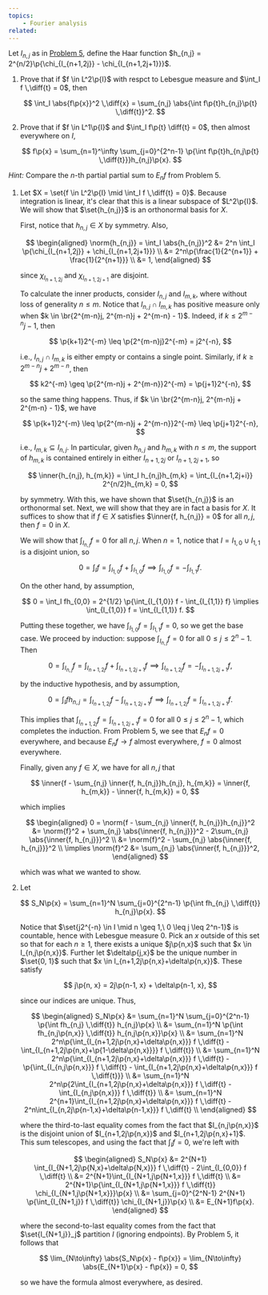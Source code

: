 ```yaml
---
topics:
    - Fourier analysis
related:
---
```


<problem>

Let $I_{n,j}$ as in [Problem 5](./09s.5), define the Haar function $h_{n,j} = 2^{n/2}\p{\chi_{I_{n+1,2j}} - \chi_{I_{n+1,2j+1}}}$.

1. Prove that if $f \in L^2\p{I}$ with respct to Lebesgue measure and $\int_I f \,\diff{t} = 0$, then

    $$
    \int_I \abs{f\p{x}}^2 \,\diff{x} = \sum_{n,j} \abs{\int f\p{t}h_{n,j}\p{t} \,\diff{t}}^2.
    $$

2. Prove that if $f \in L^1\p{I}$ and $\int_I f\p{t} \diff{t} = 0$, then almost everywhere on $I$,

    $$
    f\p{x} = \sum_{n=1}^\infty \sum_{j=0}^{2^n-1} \p{\int f\p{t}h_{n,j\p{t} \,\diff{t}}}h_{n,j}\p{x}.
    $$

_Hint:_ Compare the $n$-th partial partial sum to $E_nf$ from Problem 5.

</problem>

<solution>

1. Let $X = \set{f \in L^2\p{I} \mid \int_I f \,\diff{t} = 0}$. Because integration is linear, it's clear that this is a linear subspace of $L^2\p{I}$. We will show that $\set{h_{n,j}}$ is an orthonormal basis for $X$.

    First, notice that $h_{n,j} \in X$ by symmetry. Also,

    $$
    \begin{aligned}
       \norm{h_{n,j}}
            = \int_I \abs{h_{n,j}}^2
           &= 2^n \int_I \p{\chi_{I_{n+1,2j}} + \chi_{I_{n+1,2j+1}}} \\
           &= 2^n\p{\frac{1}{2^{n+1}} + \frac{1}{2^{n+1}}} \\
           &= 1,
    \end{aligned}
    $$

    since $\chi_{I_{n+1,2j}}$ and $\chi_{I_{n+1,2j+1}}$ are disjoint.

    To calculate the inner products, consider $I_{n,j}$ and $I_{m,k}$, where without loss of generality $n \leq m$. Notice that $I_{n,j} \cap I_{m,k}$ has positive measure only when $k \in \br{2^{m-n}j, 2^{m-n}j + 2^{m-n} - 1}$. Indeed, if $k \leq 2^{m-n}j - 1$, then

    $$
    \p{k+1}2^{-m} \leq \p{2^{m-n}j}2^{-m} = j2^{-n},
    $$

    i.e., $I_{n,j} \cap I_{m,k}$ is either empty or contains a single point. Similarly, if $k \geq 2^{m-n}j + 2^{m-n}$, then

    $$
    k2^{-m} \geq \p{2^{m-n}j + 2^{m-n}}2^{-m} = \p{j+1}2^{-n},
    $$

    so the same thing happens. Thus, if $k \in \br{2^{m-n}j, 2^{m-n}j + 2^{m-n} - 1}$, we have

    $$
    \p{k+1}2^{-m} \leq \p{2^{m-n}j + 2^{m-n}}2^{-m} \leq \p{j+1}2^{-n},
    $$

    i.e., $I_{m,k} \subseteq I_{n,j}$. In particular, given $h_{n,j}$ and $h_{m,k}$ with $n \leq m$, the support of $h_{m,k}$ is contained entirely in either $I_{n+1,2j}$ or $I_{n+1,2j+1}$, so

    $$
    \inner{h_{n,j}, h_{m,k}}
        = \int_I h_{n,j}h_{m,k}
        = \int_{I_{n+1,2j+i}} 2^{n/2}h_{m,k}
        = 0,
    $$

    by symmetry. With this, we have shown that $\set{h_{n,j}}$ is an orthonormal set. Next, we will show that they are in fact a basis for $X$. It suffices to show that if $f \in X$ satisfies $\inner{f, h_{n,j}} = 0$ for all $n, j$, then $f = 0$ in $X$.

    We will show that $\int_{I_{n,j}} f = 0$ for all $n, j$. When $n = 1$, notice that $I = I_{1,0} \cup I_{1,1}$ is a disjoint union, so

    $$
    0
        = \int_I f
        = \int_{I_{1,0}} f + \int_{I_{1,0}} f
    \implies \int_{I_{1,0}} f = -\int_{I_{1,1}} f.
    $$

    On the other hand, by assumption,

    $$
    0
        = \int_I fh_{0,0}
        = 2^{1/2} \p{\int_{I_{1,0}} f - \int_{I_{1,1}} f}
    \implies \int_{I_{1,0}} f = \int_{I_{1,1}} f.
    $$

    Putting these together, we have $\int_{I_{1,0}} f = \int_{I_{1,1}}f = 0$, so we get the base case. We proceed by induction: suppose $\int_{I_{n,j}} f = 0$ for all $0 \leq j \leq 2^n - 1$. Then

    $$
    0
        = \int_{I_{n,j}} f
        = \int_{I_{n+1,2j}} f + \int_{I_{n+1,2j+1}} f
    \implies \int_{I_{n+1,2j}} f = -\int_{I_{n+1,2j+1}} f,
    $$

    by the inductive hypothesis, and by assumption,

    $$
    0
        = \int_I fh_{n,j}
        = \int_{I_{n+1,2j}} f - \int_{I_{n+1,2j+1}} f
    \implies \int_{I_{n+1,2j}} f = \int_{I_{n+1,2j+1}} f.
    $$

    This implies that $\int_{I_{n+1,2j}} f = \int_{I_{n+1,2j+1}} f = 0$ for all $0 \leq j \leq 2^n - 1$, which completes the induction. From Problem 5, we see that $E_nf = 0$ everywhere, and because $E_nf \to f$ almost everywhere, $f = 0$ almost everywhere.

    Finally, given any $f \in X$, we have for all $n, j$ that

    $$
    \inner{f - \sum_{n,j} \inner{f, h_{n,j}}h_{n,j}, h_{m,k}}
        = \inner{f, h_{m,k}} - \inner{f, h_{m,k}}
        = 0,
    $$

    which implies

    $$
    \begin{aligned}
        0
            = \norm{f - \sum_{n,j} \inner{f, h_{n,j}}h_{n,j}}^2
           &= \norm{f}^2 + \sum_{n,j} \abs{\inner{f, h_{n,j}}}^2 - 2\sum_{n,j} \abs{\inner{f, h_{n,j}}}^2 \\
           &= \norm{f}^2 - \sum_{n,j} \abs{\inner{f, h_{n,j}}}^2 \\
        \implies
        \norm{f}^2
            &= \sum_{n,j} \abs{\inner{f, h_{n,j}}}^2,
    \end{aligned}
    $$

    which was what we wanted to show.

2. Let

    $$
    S_N\p{x} = \sum_{n=1}^N \sum_{j=0}^{2^n-1} \p{\int fh_{n,j} \,\diff{t}} h_{n,j}\p{x}.
    $$

    Notice that $\set{j2^{-n} \in I \mid n \geq 1,\ 0 \leq j \leq 2^n-1}$ is countable, hence with Lebesgue measure $0$. Pick an $x$ outside of this set so that for each $n \geq 1$, there exists a unique $j\p{n,x}$ such that $x \in I_{n,j\p{n,x}}$. Further let $\delta\p{j,x}$ be the unique number in $\set{0, 1}$ such that $x \in I_{n+1,2j\p{n,x}+\delta\p{n,x}}$. These satisfy

    $$
    j\p{n, x} = 2j\p{n-1, x} + \delta\p{n-1, x},
    $$

    since our indices are unique. Thus,

    $$
    \begin{aligned}
        S_N\p{x}
            &= \sum_{n=1}^N \sum_{j=0}^{2^n-1} \p{\int fh_{n,j} \,\diff{t}} h_{n,j}\p{x} \\
            &= \sum_{n=1}^N \p{\int fh_{n,j\p{n,x}} \,\diff{t}} h_{n,j\p{n,x}}\p{x} \\
            &= \sum_{n=1}^N 2^n\p{\int_{I_{n+1,2j\p{n,x}+\delta\p{n,x}}} f \,\diff{t} - \int_{I_{n+1,2j\p{n,x}+\p{1-\delta\p{n,x}}}} f \,\diff{t}} \\
            &= \sum_{n=1}^N 2^n\p{\int_{I_{n+1,2j\p{n,x}+\delta\p{n,x}}} f \,\diff{t} - \p{\int_{I_{n,j\p{n,x}}} f \,\diff{t} - \int_{I_{n+1,2j\p{n,x}+\delta\p{n,x}}} f \,\diff{t}}} \\
            &= \sum_{n=1}^N 2^n\p{2\int_{I_{n+1,2j\p{n,x}+\delta\p{n,x}}} f \,\diff{t} - \int_{I_{n,j\p{n,x}}} f \,\diff{t}} \\
            &= \sum_{n=1}^N 2^{n+1}\int_{I_{n+1,2j\p{n,x}+\delta\p{n,x}}} f \,\diff{t} - 2^n\int_{I_{n,2j\p{n-1,x}+\delta\p{n-1,x}}} f \,\diff{t} \\
    \end{aligned}
    $$

    where the third-to-last equality comes from the fact that $I_{n,j\p{n,x}}$ is the disjoint union of $I_{n+1,2j\p{n,x}}$ and $I_{n+1,2j\p{n,x}+1}$. This sum telescopes, and using the fact that $\int_I f = 0$, we're left with

    $$
    \begin{aligned}
        S_N\p{x}
            &= 2^{N+1} \int_{I_{N+1,2j\p{N,x}+\delta\p{N,x}}} f \,\diff{t} - 2\int_{I_{0,0}} f \,\diff{t} \\
            &= 2^{N+1}\int_{I_{N+1,j\p{N+1,x}}} f \,\diff{t} \\
            &= 2^{N+1}\p{\int_{I_{N+1,j\p{N+1,x}}} f \,\diff{t}} \chi_{I_{N+1,j\p{N+1,x}}}\p{x} \\
            &= \sum_{j=0}^{2^N-1} 2^{N+1} \p{\int_{I_{N+1,j}} f \,\diff{t}} \chi_{I_{N+1,j}}\p{x} \\
            &= E_{N+1}f\p{x}.
    \end{aligned}
    $$

    where the second-to-last equality comes from the fact that $\set{I_{N+1,j}}_j$ partition $I$ (ignoring endpoints). By Problem 5, it follows that

    $$
    \lim_{N\to\infty} \abs{S_N\p{x} - f\p{x}}
        = \lim_{N\to\infty} \abs{E_{N+1}\p{x} - f\p{x}}
        = 0,
    $$

    so we have the formula almost everywhere, as desired.

</solution>
